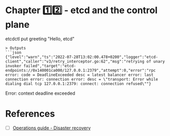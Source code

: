 # Chapter :one::two: - etcd and the control plane


etcdctl put greeting "Hello, etcd"
```
> Outputs
```json
{"level":"warn","ts":"2022-07-28T13:02:00.478+0200","logger":"etcd-client","caller":"v3/retry_interceptor.go:62","msg":"retrying of unary invoker failed","target":"etcd-endpoints://0x140001ca000/127.0.0.1:2379","attempt":0,"error":"rpc error: code = DeadlineExceeded desc = latest balancer error: last connection error: connection error: desc = \"transport: Error while dialing dial tcp 127.0.0.1:2379: connect: connection refused\""}
```
Error: context deadline exceeded



# References

- [ ] [Operations guide - Disaster recovery](https://etcd.io/docs/v3.5/op-guide/recovery)
